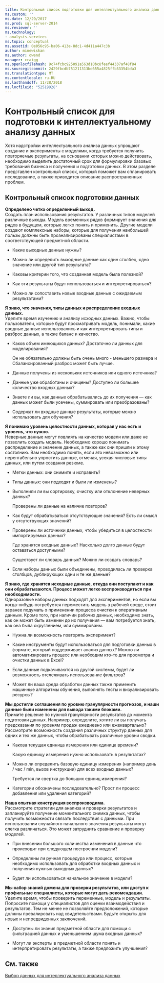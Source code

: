 ```yaml
---
title: Контрольный список подготовки для интеллектуального анализа данных | Документация Майкрософт
ms.custom: ''
ms.date: 12/29/2017
ms.prod: sql-server-2014
ms.reviewer: ''
ms.technology:
- analysis-services
ms.topic: conceptual
ms.assetid: 0e056c95-ba06-413e-8dc1-4d411a447c3b
author: minewiskan
ms.author: owend
manager: craigg
ms.openlocfilehash: 9c74fcbc925091a563d10bc8feef44337af48f84
ms.sourcegitcommit: 2429fbcdb751211313bd655a4825ffb33354bda3
ms.translationtype: MT
ms.contentlocale: ru-RU
ms.lasthandoff: 11/28/2018
ms.locfileid: "52519928"
---
```

# <a name="checklist-of-preparation-for-data-mining"></a>Контрольный список для подготовки к интеллектуальному анализу данных
  Хотя надстройки интеллектуального анализа данных упрощают создание и эксперименты с моделями, когда требуется получить повторяемые результаты, на основании которых можно действовать, необходимо выделить достаточный срок для формулировки базовых требований бизнеса и получения и подготовки данных. В этом разделе представлен контрольный список, который поможет вам спланировать исследование, а также приводится описание распространенных проблем.  
  
## <a name="checklist-of-data-preparation"></a>Контрольный список подготовки данных  
 **Определено четко определенный выход.**  
 Создать план использования результатов. У различных типов моделей различные выходы. Модель временных рядов формирует значения для рядов в будущем, которые легко понять и применить. Другие модели создают комплексные наборы, которые для получения наибольшей пользы должны быть проанализированы специалистами в соответствующей предметной области.  
  
-   Какие выходные данные нужны?  
  
-   Можно ли определить выходные данные как один столбец, одно значение или другой тип результата?  
  
-   Каковы критерии того, что созданная модель была полезной?  
  
-   Как эти результаты будут использоваться и интерпретироваться?  
  
-   Можно ли сопоставить новые входные данные с ожидаемым результатами?  
  
 **Я знаю, что значения, типы данных и распределение входных данных.**  
 Уделите время изучению и анализу исходных данных. Важно, чтобы пользователи, которые будут просматривать модель, понимали, какие вводные данные использовались и как интерпретировать типы и разброс данных, а также баланс и качество.  
  
-   Каков объем имеющихся данных? Достаточно ли данных для моделирования?  
  
     Он не обязательно должны быть очень много - меньшего размера и Сбалансированный разброс может быть лучше.  
  
-   Данные получены из нескольких источников или одного источника?  
  
-   Данные уже обработаны и очищены? Доступно ли большее количество входных данных?  
  
-   Знаете ли вы, как данные обрабатывались до их получения — как данных может были усечены, суммировать или преобразованы?  
  
-   Содержат ли входные данные результаты, которые можно использовать для обучения?  
  
 **Я понимаю уровень целостности данных, которая у нас есть и уровень, что нужно.**  
 Неверные данные могут повлиять на качество модели или даже не позволить создать модель. Необходимо хорошо понимать распределение и значение данных, а также как они пришли к этому состоянию. Вам необходимо понять, если это невозможно или нерентабельно упростить данные, отмечая, усекая числовые типы данных, или путем создания резюме.  
  
-   Метки данных: они снимите и исправить?  
  
-   Типы данных: они подходят и были ли изменены?  
  
-   Выполнили ли вы сортировку, очистку или отклонение неверных данных?  
  
     Проверены ли данные на наличие повторов?  
  
-   Как будут обрабатываться отсутствующие значения? Есть ли смысл у отсутствующих значений?  
  
-   Проверены ли источники данных, чтобы убедиться в целостности импортируемых данных?  
  
     Где хранятся входные данные? Насколько долго данные будут оставаться доступными?  
  
     Существует ли словарь данных? Можно ли создать словарь?  
  
-   Если наборы данных были объединены, проводилась ли проверка столбцов, дублирующих одни и те же данные?  
  
 **Я знаю, где хранятся исходные данные, откуда они поступают и как они обрабатываются. Процесс может легко воспроизводиться при необходимости.**  
 Одноразовые наборы данных подходят для экспериментов, но если вы когда-нибудь потребуется переместить модель в рабочей среде, стоит заранее подумать о применении процесса очистки к оперативным данным. Кроме того, при наличии рабочих данных, необходимо знать, как он может быть изменен до их получения — вам потребуется знать, как она была округлением, или суммированы.  
  
-   Нужна ли возможность повторять эксперимент?  
  
-   Какие инструменты будут использоваться для подготовки данных в формате, который поддерживает анализ данных? Можно ли автоматизировать процесс или необходим кто-то для просмотра и очистки данных в Excel?  
  
-   Если данные подкачиваются из другой системы, будет ли возможность отслеживать использование фильтров?  
  
-   Может ли ваша среда обработки данных также применить машинные алгоритмы обучения, выполнять тесты и визуализировать ресурсы?  
  
 **Мы достигли соглашения по уровню гранулярности прогнозов, и наши данные были изменены для вывода такими блоками.**  
 Примите решение по нужной гранулярности результатов до момента подготовки данных. Например, определите, хотите ли вы получать предсказания по уровням продаж ежедневно или ежеквартально? Рассмотрите возможность создания различных структур данных для одних и тех же данных, чтобы обрабатывать различные уровни сводки.  
  
-   Какова текущая единица измерения или единица времени?  
  
     Какую единицу измерения нужно использовать в результатах?  
  
-   Можно ли определить базовую единицу измерения (например день / час / min, вызов инструкции) для всех входных данных?  
  
     Требуется ли свертка до больших единиц измерения?  
  
-   Категории обозначены последовательно? Прост ли процесс добавления или удаления категорий?  
  
 **Наша опытная конструкция воспроизводима.**  
 Рассмотрите стратегии для анализа и проверки результатов и запланируйте получение моментального снимка данных, чтобы получить возможности связать последствия с данными. При использовании случайного начального значения результаты могут слегка различаться. Это может затруднить сравнение и проверку моделей.  
  
-   При внесении большого количества изменений в данные что происходит при следующем построении модели?  
  
-   Определены ли ручная процедура или процесс, которые необходимо использовать для обработки входных данных и получения нужных выходных данных?  
  
-   Будет ли использоваться начальное значение в модели?  
  
 **Мы набор знаний домена для проверки результатов, или доступ к профильные специалисты, которые могут дать рекомендации.**  
 Уделите время, чтобы проверить переменные, модель и результаты. Попросите помощи у специалистов для оценки взаимодействия и результатов. Тем не менее не позволяйте предположений, которые должны превалировать над свидетельствами. Будьте открыты для новых и непредвиденных заключений.  
  
-   Доступны ли знания предметной области для помощи с фильтрацией данных и уменьшением шума входных данных?  
  
-   Могут ли эксперты в предметной области понять и интерпретировать результаты, а также предложить улучшения?  
  
## <a name="see-also"></a>См. также  
 [Выбор данных для интеллектуального анализа данных](choosing-data-for-data-mining.md)  
  
  
